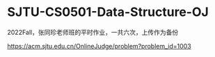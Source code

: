 # SJTU-CS0501-Data-Structure-OJ
2022Fall，张同珍老师班的平时作业，一共六次，上传作为备份

https://acm.sjtu.edu.cn/OnlineJudge/problem?problem_id=1003

